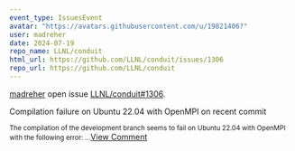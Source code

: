 ```yaml
---
event_type: IssuesEvent
avatar: "https://avatars.githubusercontent.com/u/19821406?"
user: madreher
date: 2024-07-19
repo_name: LLNL/conduit
html_url: https://github.com/LLNL/conduit/issues/1306
repo_url: https://github.com/LLNL/conduit
---
```


<a href='https://github.com/madreher' target='_blank'>madreher</a> open issue <a href='https://github.com/LLNL/conduit/issues/1306' target='_blank'>LLNL/conduit#1306</a>.

<p>Compilation failure on Ubuntu 22.04 with OpenMPI on recent commit</p><small>The compilation of the development branch seems to fail on Ubuntu 22.04 with OpenMPI with the following error:...</small><a href='https://github.com/LLNL/conduit/issues/1306' target='_blank'>View Comment</a>
